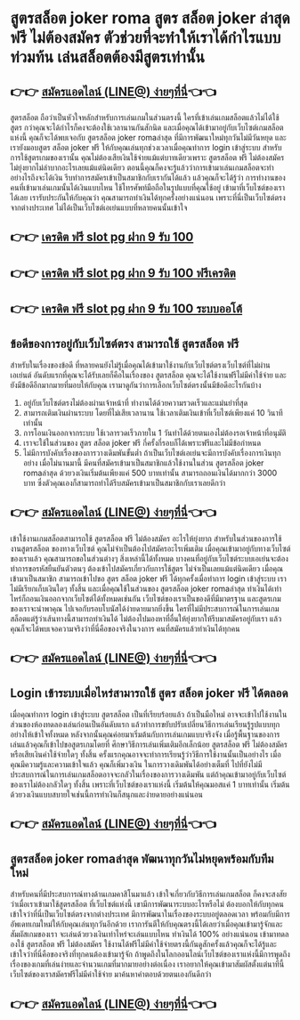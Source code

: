 # สูตรสล็อต joker roma สูตร สล็อต joker  ล่าสุด ฟรี ไม่ต้องสมัคร ตัวช่วยที่จะทำให้เราได้กำไรแบบท่วมท้น เล่นสล็อตต้องมีสูตรเท่านั้น
## 👉👉 [สมัครแอดไลน์ (LINE@) ง่ายๆที่นี่](https://line.me/R/ti/p/@460krwwn)👈👈
สูตรสล็อต ถือว่าเป็นหัวใจหลักสำหรับการเล่นเกมในส่วนตรงนี้ ใครที่เข้าเล่นเกมสล็อตแล้วไม่ได้ใช้สูตร กว่าคุณจะได้กำไรก็คงจะต้องใช้เวลานานกันสักนิด และเมื่อคุณได้เข้ามาอยู่กับเว็บไซต์เกมสล็อตแห่งนี้ คุณก็จะได้พบเจอกับ สูตรสล็อต joker romaล่าสุด ที่มีการพัฒนาใหม่ทุกวันไม่มีวันหยุด และเรายังมอบสูตร สล็อต joker ฟรี ให้กับคุณเล่นทุกช่วงเวลาเมื่อคุณทำการ login เข้าสู่ระบบ สำหรับการใช้สูตรเกมของเรานั้น คุณไม่ต้องเสียเงินใช้จ่ายแม้แต่บาทเดียวเพราะ สูตรสล็อต ฟรี ไม่ต้องสมัคร ไม่ยุ่งยากไม่ลำบากอะไรเลยแม้แต่นิดเดียว ตอนนี้คุณก็คงจะรู้แล้วว่าการเข้ามาเล่นเกมสล็อตจะทำอย่างไรถึงจะได้เงิน รีบทำการสมัครเข้าเป็นสมาชิกกับเรากันได้แล้ว แล้วคุณก็จะได้รู้ว่า การทำงานของคนที่เข้ามาเล่นเกมนั้นได้เงินแบบไหน ใช้โทรศัพท์มือถือในรูปแบบที่คุณใช้อยู่ เข้ามาที่เว็บไซต์ของเราได้เลย เรารับประกันให้กับคุณว่า คุณสามารถทำเงินได้ทุกครั้งอย่างแน่นอน เพราะที่นี่เป็นเว็บไซต์ตรงจากต่างประเทศ ไม่ได้เป็นเว็บไซต์เอเย่นแบบที่หลายคนนั้นเข้าใจ
## 👉👉 [เครดิต ฟรี slot pg ฝาก 9 รับ 100](https://www.winufa369.com/)
## 👉👉 [เครดิต ฟรี slot pg ฝาก 9 รับ 100 ฟรีเครดิต](https://line.me/R/ti/p/@460krwwn)
## 👉👉 [เครดิต ฟรี slot pg ฝาก 9 รับ 100 ระบบออโต้](https://customer.winufa369.com/register?agent=ufa)

## ข้อดีของการอยู่กับเว็บไซต์ตรง สามารถใช้ สูตรสล็อต ฟรี
สำหรับในเรื่องของข้อดี ที่หลายคนยังไม่รู้เมื่อคุณได้เข้ามาใช้งานกับเว็บไซต์ตรงเว็บไซต์ที่ไม่ผ่านเอเย่นต์ อันดับแรกที่คุณจะได้รับเลยก็คือในเรื่องของ สูตรสล็อต คุณจะได้ใช้งานฟรีไม่มีค่าใช้จ่าย และยังมีข้อดีอีกมากมายที่มอบให้กับคุณ เรามาดูกันว่าการเลือกเว็บไซต์ตรงนั้นมีข้อดีอะไรกันบ้าง
1.	อยู่กับเว็บไซต์ตรงไม่ต้องผ่านเจ้าหน้าที่ ทำงานได้ด้วยความรวดเร็วและแม่นยำที่สุด
2.	สามารถเติมเงินผ่านระบบ โดยที่ไม่เสียเวลานาน ใช้เวลาเติมเงินเข้าที่เว็บไซต์เพียงแค่ 10 วินาทีเท่านั้น
3.	การโอนเงินออกจากระบบ ใช้เวลารวดเร็วภายใน 1 วันทำได้ด้วยตนเองไม่ต้องรอเจ้าหน้าที่อนุมัติ
4.	เราจะใช้ในส่วนของ สูตร สล็อต joker ฟรี กี่ครั้งกี่รอบก็ได้เพราะฟรีและไม่มีข้อกำหนด
5.	ไม่มีการบังคับเรื่องของการวางเดิมพันขั้นต่ำ ถ้าเป็นเว็บไซต์เอเย่นจะมีการบังคับเรื่องการเงินทุกอย่าง
เมื่อไม่นานมานี้ มีคนที่สมัครเข้ามาเป็นสมาชิกแล้วใช้งานในส่วน สูตรสล็อต joker romaล่าสุด ด้วยวงเงินเริ่มต้นเพียงแค่ 500 บาทเท่านั้น สามารถถอนเงินได้มากกว่า 3000 บาท ซึ่งตัวคุณเองก็สามารถทำได้รีบสมัครเข้ามาเป็นสมาชิกกับเราเลยดีกว่า
## 👉👉 [สมัครแอดไลน์ (LINE@) ง่ายๆที่นี่](https://line.me/R/ti/p/@460krwwn)👈👈

เข้าใช้งานเกมสล็อตสามารถใช้ สูตรสล็อต ฟรี ไม่ต้องสมัคร อะไรให้ยุ่งยาก
สำหรับในส่วนของการใช้งานสูตรสล็อต ของทางเว็บไซต์ คุณไม่จำเป็นต้องไปสมัครอะไรเพิ่มเติม เมื่อคุณเข้ามาอยู่กับทางเว็บไซต์ของเราแล้ว คุณสามารถขอในส่วนต่างๆ สิ่งเหล่านี้ได้ทั้งหมด บางคนที่อยู่กับเว็บไซต์ระบบเอเย่นจะต้องทำการขอรหัสยืนยันตัวตนๆ ต้องเข้าไปสมัครเกี่ยวกับการใช้สูตร ไม่จำเป็นเลยแม้แต่นิดเดียว เมื่อคุณเข้ามาเป็นสมาชิก สามารถเข้าไปขอ สูตร สล็อต joker ฟรี ได้ทุกครั้งเมื่อทำการ login เข้าสู่ระบบ เราไม่มีเรียกเก็บเงินใดๆ ทั้งสิ้น และเมื่อคุณใช้ในส่วนของ สูตรสล็อต joker romaล่าสุด ทำเงินได้เท่าไหร่ก็ถอนเงินออกจากเว็บไซต์ได้ทั้งหมดเช่นกัน เว็บไซต์ของเราเป็นของดีที่มีมาตรฐาน และสูตรเกมของเราจะนำพาคุณ ไปเจอกับรอบโบนัสได้ง่ายดายมากยิ่งขึ้น ใครที่ไม่มีประสบการณ์ในการเล่นเกมสล็อตแต่รู้ว่าเส้นทางนี้สามารถทำเงินได้ ไม่ต้องไปมองหาที่อื่นให้ยุ่งยากให้รีบมาสมัครอยู่กับเรา แล้วคุณก็จะได้พบเจอความจริงว่าที่นี่คือของจริงในวงการ คนที่สมัครแล้วทำเงินได้ทุกคน
## 👉👉 [สมัครแอดไลน์ (LINE@) ง่ายๆที่นี่](https://line.me/R/ti/p/@460krwwn)👈👈

## Login เข้าระบบเมื่อไหร่สามารถใช้ สูตร สล็อต joker ฟรี ได้ตลอด
เมื่อคุณทำการ login เข้าสู่ระบบ สูตรสล็อต เป็นที่เรียบร้อยแล้ว ถ้าเป็นมือใหม่ อาจจะเข้าไปใช้งานในส่วนของห้องทดลองเล่นก่อนเป็นอันดับแรก แล้วทำการขยับปรับเปลี่ยนวิธีการเล่นเรียนรู้รูปแบบทุกอย่างให้เข้าใจทั้งหมด หลังจากนั้นคุณค่อยมาเริ่มต้นกับการเล่นเกมแบบจริงจัง เมื่อรู้พื้นฐานของการเล่นแล้วคุณก็เข้าไปขอสูตรเกมโดยที่ ศึกษาวิธีการเล่นเพิ่มเติมอีกเล็กน้อย สูตรสล็อต ฟรี ไม่ต้องสมัคร หรือเสียเงินค่าใช้จ่ายใดๆ ทั้งสิ้น ครั้งแรกคุณอาจจะทำการเรียนรู้ว่าวิธีการใช้งานนั้นเป็นอย่างไร เมื่อคุณมีความรู้และความเข้าใจแล้ว คุณก็เพิ่มวงเงิน ในการวางเดิมพันได้อย่างเต็มที่ ไปที่ยังไม่มีประสบการณ์ในการเล่นเกมสล็อตอาจจะกลัวในเรื่องของการวางเดิมพัน แต่ถ้าคุณเข้ามาอยู่กับเว็บไซต์ของเราไม่ต้องกลัวใดๆ ทั้งสิ้น เพราะที่เว็บไซต์ของเราแห่งนี้ เริ่มต้นให้คุณมอสแค่ 1 บาทเท่านั้น เริ่มต้นด้วยวงเงินแบบสบายใจเช่นนี้การทำเงินก็สนุกและง่ายดายอย่างแน่นอน
## 👉👉 [สมัครแอดไลน์ (LINE@) ง่ายๆที่นี่](https://line.me/R/ti/p/@460krwwn)👈👈

## สูตรสล็อต joker romaล่าสุด พัฒนาทุกวันไม่หยุดพร้อมกับทีมใหม่
สำหรับคนที่มีประสบการณ์ทางด้านเกมคาสิโนมาแล้ว เข้าใจเกี่ยวกับวิธีการเล่นเกมสล็อต ก็คงจะสงสัยว่าเมื่อเราเข้ามาใช้สูตรสล็อต ที่เว็บไซต์แห่งนี้ เขามีการพัฒนาระบบอะไรหรือไม่ ต้องบอกให้กับทุกคนเข้าใจว่าที่นี่เป็นเว็บไซต์ตรงจากต่างประเทศ มีการพัฒนาในเรื่องของระบบอยู่ตลอดเวลา พร้อมกับมีการอัพเดทเกมใหม่ให้กับคุณเล่นทุกวันอีกด้วย เราการันตีให้กับคุณตรงนี้ได้เลยว่าเมื่อคุณเข้ามารู้จักและสัมผัสเกมของเรา จะเล่นด้วยวงเงินเท่าไหร่จะเล่นแบบไหน ทำเงินได้ 100% อย่างแน่นอน เข้ามาทดลองใช้ สูตรสล็อต ฟรี ไม่ต้องสมัคร ใช้งานได้ฟรีไม่มีค่าใช้จ่ายตรงนี้กันดูสักครั้งแล้วคุณก็จะได้รู้และเข้าใจว่าที่นี่คือของจริงที่ทุกคนต้องเข้ามารู้จัก ถ้าพูดถึงในโลกออนไลน์เว็บไซต์ของเราแห่งนี้มีการพูดถึงเรื่องของเกมที่เล่นง่ายและจำนวนเกมที่มากมายอย่างต่อเนื่อง เราอยากให้คุณเข้ามาสัมผัสตั้งแต่นาทีนี้ เว็บไซต์ของเราสมัครฟรีไม่มีค่าใช้จ่าย มาค้นหาคำตอบด้วยตนเองกันดีกว่า 
## 👉👉 [สมัครแอดไลน์ (LINE@) ง่ายๆที่นี่](https://line.me/R/ti/p/@460krwwn)👈👈

